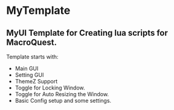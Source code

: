 # MyTemplate

## MyUI Template for Creating lua scripts for MacroQuest.

Template starts with:
* Main GUI
* Setting GUI
* ThemeZ Support
* Toggle for Locking Window.
* Toggle for Auto Resizing the Window.
* Basic Config setup and some settings.
